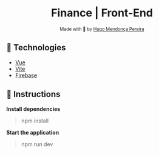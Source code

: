 <h1 align="center"> Finance | Front-End </h1>

<div align="center">
  <sub> Made with 💖 by
    <a href="https://github.com/hugompereira2">Hugo Mendonça Pereira</a>
  </sub>
</div>

## 🚀 Technologies

* [Vue](https://vuejs.org/)
* [Vite](https://vitejs.dev/) 
* [Firebase](https://firebase.google.com/)      

## :checkered_flag: Instructions

**Install dependencies**

> npm install

**Start the application**

> npm run dev

